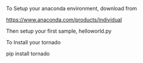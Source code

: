 To Setup your anaconda environment, download from

https://www.anaconda.com/products/individual

Then setup your first sample, helloworld.py

To Install your tornado

  pip install tornado
